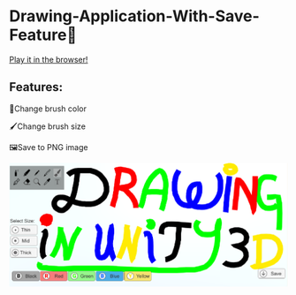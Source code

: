 # Drawing-Application-With-Save-Feature🎨

[Play it in the browser!]( https://adamalbsoul.github.io/Unity-Paint-WebGL/
)

## Features:

🌈Change brush color

🖌️Change brush size

🖼Save to PNG image

![screenshot](/unityPaint.png)
